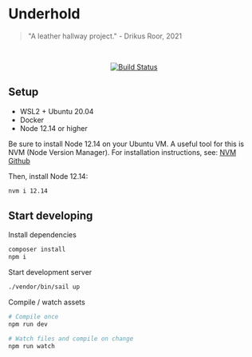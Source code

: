 # Underhold

> "A leather hallway project." - Drikus Roor, 2021

<br>
<p align="center">
    <a href="https://github.com/drikusroor/underhold/actions/workflows/laravel.yml"><img src="https://github.com/drikusroor/underhold/actions/workflows/laravel.yml/badge.svg" alt="Build Status"></a>
</p>

## Setup

-   WSL2 + Ubuntu 20.04
-   Docker
-   Node 12.14 or higher

Be sure to install Node 12.14 on your Ubuntu VM. A useful tool for this is NVM (Node Version Manager). For installation instructions, see: [NVM Github](https://github.com/nvm-sh/nvm#installing-and-updating)

Then, install Node 12.14:

```sh
nvm i 12.14
```

## Start developing

Install dependencies

```sh
composer install
npm i
```

Start development server

```sh
./vendor/bin/sail up
```

Compile / watch assets

```sh
# Compile once
npm run dev

# Watch files and compile on change
npm run watch
```
